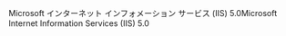 <span data-ttu-id="b5528-101">Microsoft インターネット インフォメーション サービス (IIS) 5.0</span><span class="sxs-lookup"><span data-stu-id="b5528-101">Microsoft Internet Information Services (IIS) 5.0</span></span>